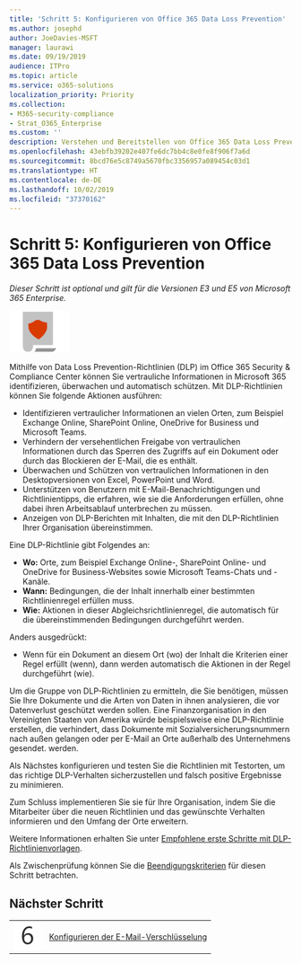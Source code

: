 ```yaml
---
title: 'Schritt 5: Konfigurieren von Office 365 Data Loss Prevention'
ms.author: josephd
author: JoeDavies-MSFT
manager: laurawi
ms.date: 09/19/2019
audience: ITPro
ms.topic: article
ms.service: o365-solutions
localization_priority: Priority
ms.collection:
- M365-security-compliance
- Strat_O365_Enterprise
ms.custom: ''
description: Verstehen und Bereitstellen von Office 365 Data Loss Prevention in Microsoft 365.
ms.openlocfilehash: 43ebfb39202e407fe6dc7bb4c8e0fe8f906f7a6d
ms.sourcegitcommit: 8bcd76e5c8749a5670fbc3356957a089454c03d1
ms.translationtype: HT
ms.contentlocale: de-DE
ms.lasthandoff: 10/02/2019
ms.locfileid: "37370162"
---
```

# <a name="step-5-configure-office-365-data-loss-prevention"></a>Schritt 5: Konfigurieren von Office 365 Data Loss Prevention

*Dieser Schritt ist optional und gilt für die Versionen E3 und E5 von Microsoft 365 Enterprise.*

![Phase 6: Schutz von Daten](./media/deploy-foundation-infrastructure/infoprotection_icon-small.png)

Mithilfe von Data Loss Prevention-Richtlinien (DLP) im Office 365 Security & Compliance Center können Sie vertrauliche Informationen in Microsoft 365 identifizieren, überwachen und automatisch schützen. Mit DLP-Richtlinien können Sie folgende Aktionen ausführen:

- Identifizieren vertraulicher Informationen an vielen Orten, zum Beispiel Exchange Online, SharePoint Online, OneDrive for Business und Microsoft Teams.
- Verhindern der versehentlichen Freigabe von vertraulichen Informationen durch das Sperren des Zugriffs auf ein Dokument oder durch das Blockieren der E-Mail, die es enthält.
- Überwachen und Schützen von vertraulichen Informationen in den Desktopversionen von Excel, PowerPoint und Word.
- Unterstützen von Benutzern mit E-Mail-Benachrichtigungen und Richtlinientipps, die erfahren, wie sie die Anforderungen erfüllen, ohne dabei ihren Arbeitsablauf unterbrechen zu müssen. 
- Anzeigen von DLP-Berichten mit Inhalten, die mit den DLP-Richtlinien Ihrer Organisation übereinstimmen.

Eine DLP-Richtlinie gibt Folgendes an:

- **Wo:** Orte, zum Beispiel Exchange Online-, SharePoint Online- und OneDrive for Business-Websites sowie Microsoft Teams-Chats und -Kanäle.
- **Wann:** Bedingungen, die der Inhalt innerhalb einer bestimmten Richtlinienregel erfüllen muss.
- **Wie:** Aktionen in dieser Abgleichsrichtlinienregel, die automatisch für die übereinstimmenden Bedingungen durchgeführt werden.

Anders ausgedrückt:

- Wenn für ein Dokument an diesem Ort (wo) der Inhalt die Kriterien einer Regel erfüllt (wenn), dann werden automatisch die Aktionen in der Regel durchgeführt (wie).

Um die Gruppe von DLP-Richtlinien zu ermitteln, die Sie benötigen, müssen Sie Ihre Dokumente und die Arten von Daten in ihnen analysieren, die vor Datenverlust geschützt werden sollen. Eine Finanzorganisation in den Vereinigten Staaten von Amerika würde beispielsweise eine DLP-Richtlinie erstellen, die verhindert, dass Dokumente mit Sozialversicherungsnummern nach außen gelangen oder per E-Mail an Orte außerhalb des Unternehmens gesendet. werden.

Als Nächstes konfigurieren und testen Sie die Richtlinien mit Testorten, um das richtige DLP-Verhalten sicherzustellen und falsch positive Ergebnisse zu minimieren.

Zum Schluss implementieren Sie sie für Ihre Organisation, indem Sie die Mitarbeiter über die neuen Richtlinien und das gewünschte Verhalten informieren und den Umfang der Orte erweitern.

Weitere Informationen erhalten Sie unter [Empfohlene erste Schritte mit DLP-Richtlinienvorlagen](https://docs.microsoft.com/office365/securitycompliance/get-started-with-dlp-policy-recommendations).

Als Zwischenprüfung können Sie die [Beendigungskriterien](infoprotect-exit-criteria.md#crit-infoprotect-step5) für diesen Schritt betrachten.

## <a name="next-step"></a>Nächster Schritt

|||
|:-------|:-----|
|![Schritt 6](./media/stepnumbers/Step6.png)|[Konfigurieren der E-Mail-Verschlüsselung](infoprotect-email-encryption.md)|


